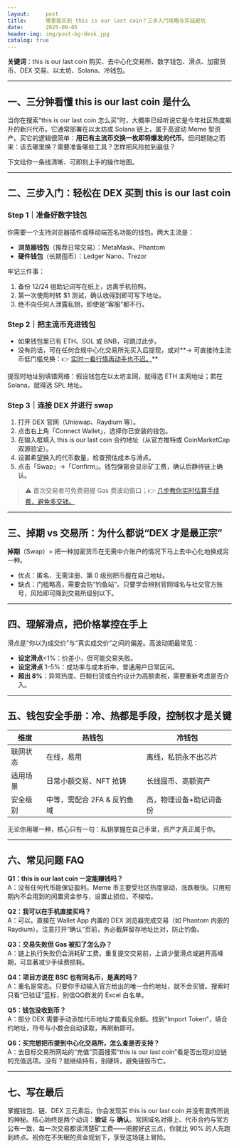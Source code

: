 ```yaml
---
layout:     post
title:      哪里能买到 this is our last coin？三步入门攻略与实战避坑
date:       2025-09-05
header-img: img/post-bg-desk.jpg
catalog: true
---
```


**关键词**：this is our last coin 购买、去中心化交易所、数字钱包、滑点、加密货币、DEX 交易、以太坊、Solana、冷钱包。

---

## 一、三分钟看懂 this is our last coin 是什么

当你在搜索“this is our last coin 怎么买”时，大概率已经听说它是今年社区热度飙升的新兴代币。它通常部署在以太坊或 Solana 链上，属于高波动 Meme 型资产。买它的逻辑很简单：**用已有主流币交换一枚即将爆发的代币**。但问题随之而来：该去哪里换？需要准备哪些工具？怎样把风险拉到最低？

下文给你一条线清晰、可即刻上手的操作地图。

---

## 二、三步入门：轻松在 DEX 买到 this is our last coin

### Step 1｜准备好数字钱包  
你需要一个支持浏览器插件或移动端签名功能的钱包。两大主流是：

- **浏览器钱包**（推荐日常交易）：MetaMask、Phantom  
- **硬件钱包**（长期囤币）：Ledger Nano、Trezor  

牢记三件事：  
1. 备份 12/24 组助记词写在纸上，远离手机拍照。  
2. 第一次使用时转 $1 测试，确认收得到即可写下地址。  
3. 绝不向任何人泄露私钥，即使是“客服”都不行。

### Step 2｜把主流币充进钱包  
- 如果钱包里已有 ETH、SOL 或 BNB，可跳过此步。  
- 没有的话，可在任何合规中心化交易所先买入后提现，或对**→ 可直接持主流币低门槛兑换：👉 [实时一看行情再动手也不迟。](https://okxdog.com/)**

提现时地址别填错网络：假设钱包在以太坊主网，就得选 ETH 主网地址；若在 Solana，就得选 SPL 地址。

### Step 3｜连接 DEX 并进行 swap  
1. 打开 DEX 官网（Uniswap、Raydium 等）。  
2. 点击右上角「Connect Wallet」，选择你已安装的钱包。  
3. 在输入框填入 this is our last coin 合约地址（从官方推特或 CoinMarketCap 双源验证）。  
4. 设置希望换入的代币数量，检查预估成本与滑点。  
5. 点击「Swap」→「Confirm」。钱包弹窗会显示矿工费，确认后静待链上确认。

> ⚠️ 首次交易者可免费把握 Gas 费波动窗口；👉 [几步教你实时估算手续费，避免多交钱。](https://okxdog.com/)

---

## 三、掉期 vs 交易所：为什么都说“DEX 才是最正宗”

**掉期**（Swap）= 把一种加密货币在无需中介账户的情况下马上去中心化地换成另一种。  
- 优点：匿名、无需注册、第 0 级别把币握在自己地址。  
- 缺点：门槛略高，需要会防“钓鱼站”。只要学会辨别官网域名与社交官方账号，风险即可降到交易所级别以下。

---

## 四、理解滑点，把价格掌控在手上

滑点是“你以为成交价”与“真实成交价”之间的偏差。高波动期最常见：

- **设定滑点**<1%：价差小，但可能交易失败。  
- **设定滑点** 1–5%：成功率与成本折中，普通用户日常区间。  
- **超出 8%**：异常热度、巨鲸扫货或合约设计为高额卖税，需要重新考虑是否介入。

---

## 五、钱包安全手册：冷、热都是手段，控制权才是关键

| 维度       | 热钱包                         | 冷钱包                     |
| ---------- | ------------------------------ | -------------------------- |
| 联网状态   | 在线，易用                     | 离线，私钥永不出芯片       |
| 适用场景   | 日常小额交易、NFT 抢铸         | 长线囤币、高额资产         |
| 安全级别   | 中等，需配合 2FA & 反钓鱼域     | 高，物理设备+助记词备份    |

无论你用哪一种，核心只有一句：私钥掌握在自己手里，资产才真正属于你。

---

## 六、常见问题 FAQ

**Q1：this is our last coin 一定能赚钱吗？**  
A：没有任何代币能保证盈利。Meme 币主要受社区热度驱动，涨跌极快。只用短期内不会用到的闲置资金参与，设置止损位，不梭哈。

**Q2：我可以在手机直接买吗？**  
A：可以。直接在 Wallet App 内置的 DEX 浏览器完成交易（如 Phantom 内嵌的 Raydium）。注意打开“确认”页前，务必截屏留存地址比对，防止钓鱼。

**Q3：交易失败但 Gas 被扣了怎么办？**  
A：链上执行失败仍会消耗矿工费。重复提交交易前，上调少量滑点或避开高峰期，可显著减少手续费损耗。

**Q4：项目方说在 BSC 也有同名币，是真的吗？**  
A：重名是常态。只要你手动输入官方给出的唯一合约地址，就不会买错。搜索时只看“已验证”蓝标，别信QQ群发的 Excel 白名单。

**Q5：钱包没收到币？**  
A：部分 DEX 需要手动添加代币地址才能看见余额。找到“Import Token”，填合约地址，符号与小数会自动读取，再刷新即可。

**Q6：买完想把币提到中心化交易所，怎么查是否支持？**  
A：去目标交易所网站的“充值”页面搜索“this is our last coin”看是否出现对应链的充值选项。没有？就继续持有，别硬转，避免链毁币亡。

---

## 七、写在最后

掌握钱包、链、DEX 三元素后，你会发现买 this is our last coin 并没有宣传所说的神秘。核心始终是两个动词：**验证** 与 **确认**。官网域名对得上、代币合约与官方公布一致、每一次交易都读清楚矿工费——把握好这三点，你就比 90% 的人先跑到终点。祝你在不失眠的资金规划下，享受这场链上冒险。